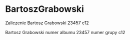 # BartoszGrabowski
Zaliczenie Bartosz Grabowski 23457 c12

Bartosz Grabowski numer albumu 23457 numer grupy c12
